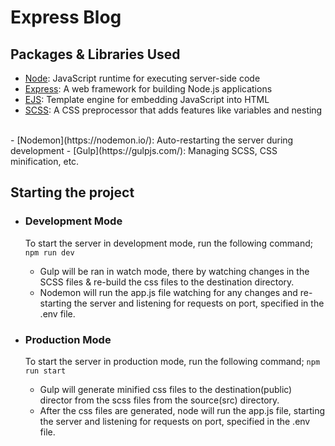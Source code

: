 # Express Blog

## Packages & Libraries Used
- [Node](https://nodejs.org/): JavaScript runtime for executing server-side code
- [Express](https://expressjs.com/): A web framework for building Node.js applications
- [EJS](https://ejs.co/): Template engine for embedding JavaScript into HTML
- [SCSS](https://sass-lang.com/): A CSS preprocessor that adds features like variables and nesting
<br />
- [Nodemon](https://nodemon.io/): Auto-restarting the server during development
- [Gulp](https://gulpjs.com/): Managing SCSS, CSS minification, etc.

## Starting the project
- ### Development Mode
  To start the server in development mode, run the following command;
  `npm run dev`
  - Gulp will be ran in watch mode, there by watching changes in the SCSS files & re-build the css files to the destination directory.
  - Nodemon will run the app.js file watching for any changes and re-starting the server and listening for requests on port, specified in the .env file.

- ### Production Mode
  To start the server in production mode, run the following command;
  `npm run start`
  - Gulp will generate minified css files to the destination(public) director from the scss files from the source(src) directory.
  - After the css files are generated, node will run the app.js file, starting the server and listening for requests on port, specified in the .env file.
